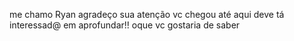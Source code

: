 me chamo Ryan agradeço sua atenção vc chegou até aqui deve tá interessad@ em aprofundar!! 
oque vc gostaria de saber

<!---
Ryanpablor/Ryanpablor is a ✨ special ✨ repository because its `README.md` (this file) appears on your GitHub profile.
You can click the Preview link to take a look at your changes.
--->
